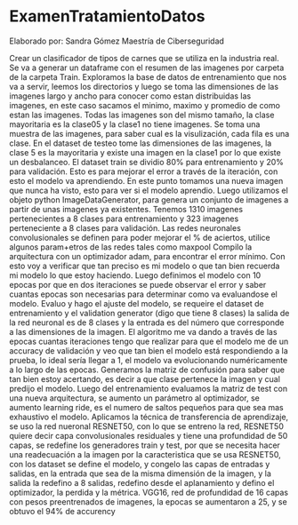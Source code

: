 # ExamenTratamientoDatos
Elaborado por: Sandra Gómez
Maestría de Ciberseguridad

Crear un clasificador de tipos de carnes que se utiliza en la industria real.
Se va a generar un dataframe con el resumen de las imagenes por carpeta de la carpeta Train.
Exploramos la base de datos de entrenamiento que nos va a servir, leemos los directorios y luego se toma las dimensiones de las imagenes largo y ancho para conocer como estan distribuidas las imagenes, en este caso sacamos el minimo, maximo y promedio de como estan las imagenes.
Todas las imagenes son del mismo tamaño, la clase mayoritaria es la clase05 y la clase1 no tiene imagenes.
Se toma una muestra de las imagenes, para saber cual es la visulización, cada fila es una clase.
En el dataset de testeo tome las dimensiones de las imagenes, la clase 5 es la mayoritaria y existe una imagen en la clase1 por lo que existe un desbalanceo.
El dataset train se dividio 80% para entrenamiento y 20% para validación.
Esto es para mejorar el error a través de la iteración, con esto el modelo va aprendiendo.
En este punto tomamos una nueva imagen que nunca ha visto, esto para ver si el modelo aprendio.
Luego utilizamos el objeto python ImageDataGenerator, para genera un conjunto de imagenes a partir de unas imagenes ya existentes. 
Tenemos 1310  imagenes pertenecientes a 8 clases para entrenamiento y 323 imagenes perteneciente a 8 clases para validación.
Las redes neuronales convolusionales  se definen para poder mejorar el % de aciertos, utilice algunos param+etros de las redes tales como maxpool
Compilo la arquitectura con un optimizador adam, para encontrar el error mínimo.
Con esto voy a verificar que tan preciso es mi modelo o que tan  bien recuerda mi modelo lo que estoy haciendo.
Luego definimos el modelo con 10 epocas por que en dos iteraciones se puede observar el error y saber cuantas epocas son necesarias para determinar como va evaluandose el modelo.
Evaluo y hago el ajuste del modelo, se requeire el dataset de entrenamiento y el validation generator (digo que tiene 8 clases) la salida de la red neuronal es de 8 clases y la entrada es del número que corresponde a las dimensiones de la imagen.
El algoritmo me va dando a través de las epocas cuantas iteraciones tengo que realizar para que el modelo me de un accuracy de validación y veo que tan bien el modelo está respondiendo a la prueba, lo ideal sería llegar a 1, el modelo va evolucionando numéricamente a lo largo de las epocas.
Generamos la matriz de confusión para saber que tan bien estoy acertando, es decir a que clase pertenece la imagen y cual predijo el modelo.
Luego del entrenamiento evaluamos la matriz de test con una nueva arquitectura, se aumento  un parámetro al optimizador, se aumento learning ride, es el numero de saltos pequeños para que sea mas exhaustivo el modelo.
Aplicamos la técnica  de transferencia de aprendizaje, se uso la red nueronal RESNET50, con lo que se entreno la red, RESNET50 quiere decir  capa convolusionales  residuales y tiene una profundidad de 50 capas, se redefine los generadores train y test, por que se necesita hacer una readecuación a la imagen por la caracteristica que se usa RESNET50, con los dataset se define el modelo, y congelo las capas de entradas y salidas, en la entrada que sea de la misma dimensión de la imagen, y la salida la redefino a 8 salidas, redefino desde el aplanamiento y defino el optimizador, la perdida y la métrica.
VGG16, red de profundidad de 16 capas con pesos preentrenados de imagenes, la epocas se aumentaron a 25, y se obtuvo el 94% de accurency

